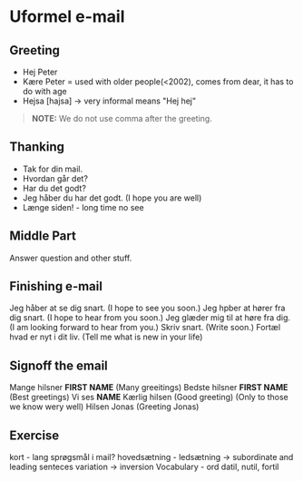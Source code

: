 # Uformel e-mail

## Greeting

 - Hej Peter
 - Kære Peter = used with older people(<2002), comes from dear, it has to do with age
 - Hejsa [hajsa] -> very informal means "Hej hej"

 > __NOTE:__ We do not use comma after the greeting.

## Thanking

 - Tak for din mail.
 - Hvordan går det?
 - Har du det godt?
 - Jeg håber du har det godt. (I hope you are well)
 - Længe siden! - long time no see

## Middle Part

Answer question and other stuff.

## Finishing e-mail

Jeg håber at se dig snart. (I hope to see you soon.)
Jeg hpber at hører fra dig snart. (I hope to hear from you soon.)
Jeg glæder mig til at høre fra dig. (I am looking forward to hear from you.)
Skriv snart. (Write soon.)
Fortæl hvad er nyt i dit liv. (Tell me what is new in your life)


## Signoff the email

Mange hilsner __FIRST NAME__ (Many greeitings)
Bedste hilsner __FIRST NAME__ (Best greetings)
Vi ses __NAME__
Kærlig hilsen (Good greeting) (Only to those we know wery well)
Hilsen Jonas (Greeting Jonas)


## Exercise

kort - lang
sprøgsmål i mail?
hovedsætning - ledsætning -> subordinate and leading senteces
variation -> inversion
Vocabulary - ord
datil, nutil, fortil


